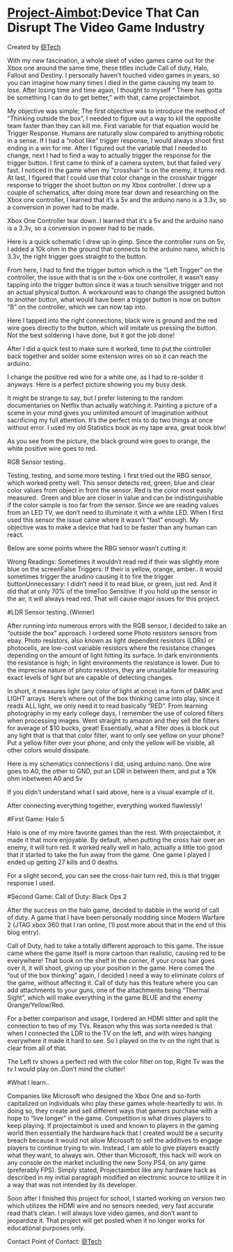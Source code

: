 # [Project-Aimbot]():Device That Can Disrupt The Video Game Industry

Created by [@Tech](https://twitter.com/Tech)

With my new fascination, a whole sleet of video games came out for 
the Xbox one around the same time, these titles include Call of duty, 
Halo, Fallout and Destiny. I personally haven’t touched video games in 
years, so you can imagine how many times I died in the game causing my 
team to lose. After losing time and time again, I thought to myself “ 
There has gotta be something I can do to get better,” with that, came 
projectaimbot.


My objective was simple; The first objective was to introduce the 
method of “Thinking outside the box”, I needed to figure out a way to 
kill the opposite team faster than they can kill me. First variable for 
that equation would be Trigger Response. Humans are naturally slow 
compared to anything robotic in a sense. If I had a “robot like” trigger
 response, I would always shoot first ending in a win for me. After I 
figured out the variable that I needed to change, next I had to find a 
way to actually trigger the response for the trigger button. I first 
came to think of a camera system, but that failed very fast. I noticed 
in the game when my “crosshair” is on the enemy, it turns red. At last, I
 figured that I could use that color change in the crosshair trigger 
response to trigger the shoot button on my Xbox controller. I drew up a 
couple of schematics, after doing more tear down and researching on the 
Xbox one controller, I learned that it’s a 5v and the arduino nano is a 
3.3v, so a conversion in power had to be made.

  Xbox One Controller tear down..I learned that it’s a 5v and the arduino nano is a 3.3v, so a conversion in power had to be made.
  
  Here is a quick schematic I drew up in gimp. Since the controller 
runs on 5v, I added a 10k ohm in the ground that connects to the arduino
 nano, which is 3.3v, the right trigger goes straight to the button.

From here, I had to find the trigger button which is the “Left 
Trigger” on the controller, the issue with that is on the x-box one 
controller, it wasn’t easy tapping into the trigger button since it was a
 touch sensitive trigger and not an actual physical button. A workaround
 was to change the assigned button to another button, what would have 
been a trigger button is now on button “B” on the controller, which we 
can now tap into.

  Here I tapped into the right connections, black wire is ground and 
the red wire goes directly to the button, which will imitate us pressing
 the button. Not the best soldering I have done, but it got the job 
done!

After I did a quick test to make sure it worked, time to put the 
controller back together and solder some extension wires on so it can 
reach the arduino.

  I change the positive red wire for a white one, as I had to 
re-solder it anyways. Here is a perfect picture showing you my busy 
desk.

It might be strange to say, but I prefer listening to the random 
documentaries on Netflix than actually watching it. Painting a picture 
of a scene in your mind gives you unlimited amount of imagination 
without sacrificing my full attention. It’s the perfect mix to do two 
things at once without error. I used my old Statistics book as my tape 
area, great book btw!

As you see from the picture, the black ground wire goes to orange, the white positive wire goes to red.

RGB Sensor testing..

Testing, testing, and some more testing. I first tried out the RBG 
sensor, which worked pretty well. This sensor detects red, green, blue 
and clear color values from object in front the sensor. Red is the color
 most easily measured.  Green and blue are closer in value and can be 
indistinguishable if the color sample is too far from the sensor. Since 
we are reading values from an LED TV, we don’t need to illuminate it 
with a white LED. When I first used this sensor the issue came where it 
wasn’t “fast” enough. My objective was to make a device that had to be 
faster than any human can react.


Below are some points where the RBG sensor wasn’t cutting it:

Wrong Readings: Sometimes it wouldn’t read red if their was slightly more blue on the screenFalse Triggers: If their is yellow, orange, amber.. it would sometimes trigger the arudino causing it to fire the trigger buttonUnnecessary: I didn’t need it to read blue, or green, just red. And it did that at only 70% of the timeToo Sensitive: If you hold up the sensor in the air, it will always read red. That will cause major issues for this project.


#LDR Sensor testing..(Winner)

After running into numerous errors with the RGB sensor, I decided to 
take an “outside the box” approach. I ordered some Photo resistors 
sensors from ebay. Photo resistors, also known as light dependent 
resistors (LDRs) or photocells, are low-cost variable resistors where 
the resistance changes depending on the amount of light hitting its 
surface. In dark environments the resistance is high; in light 
environments the resistance is lower. Due to the imprecise nature of 
photo resistors, they are unsuitable for measuring exact levels of light
 but are capable of detecting changes.


In short, it measures light (any color of light at once) in a form of
 DARK and LIGHT arrays. Here’s where out of the box thinking came into 
play, since it reads ALL light, we only need it to read basically “RED”.
 From learning photography in my early college days, I remember the use 
of colored filters when processing images. Went straight to amazon and 
they sell the filters for average of $10 bucks, great! Essentially, what
 a filter does is block out any light that is that that color filter, 
want to only see yellow on your phone? Put a yellow filter over your 
phone, and only the yellow will be visible, all other colors would 
dissipate.

  Here is my schematics connections I did, using arduino nano. One 
wire goes to A0, the other to GND, put an LDR in between them, and put a
 10k ohm inbetween A0 and 5v

  If you didn’t understand what I said above, here is a visual example of it.

After connecting everything together, everything worked flawlessly!

#First Game: Halo 5

Halo is one of my more favorite games than the rest. With projectaimbot, it made it that more enjoyable. By default, when putting the cross hair over an enemy, it will turn red. It worked really well in halo, actually a little too good that it started to take the fun away from the game. One game I played I ended up getting 27 kills and 0 
deaths.

  For a slight second, you can see the cross-hair turn red, this is that trigger response I used.

#Second Game: Call of Duty: Black Ops 2

After the success on the halo game, decided to dabble in the world of
 call of duty. A game that I have been personally modding since Modern 
Warfare 2 (JTAG xbox 360 that I ran online, I’ll post more about that in
 the end of this blog entry).

Call of Duty, had to take a totally different approach to this game. 
The issue came where the game itself is more cartoon than realistic, 
causing red to be everywhere! That book on the shelf in the corner, if 
your cross hair goes over it, it will shoot, giving up your position in 
the game. Here comes the “out of the box thinking” again, I decided I 
need a way to eliminate colors of the game, without affecting it. Call 
of duty has this feature where you can add attachments to your guns, one
 of the attachments being “Thermal Sight”, which will make everything in
 the game BLUE and the enemy Orange/Yellow/Red.

For a better comparison and usage, I ordered an HDMI slitter and split 
the connection to two of my TVs. Reason why this was sorta needed is 
that when I connected the LDR to the TV on the left, and with wires 
hanging everywhere it made it hard to see. So I played on the tv on the 
right that is clear from all of that.

  The Left tv shows a perfect red with the color filter on top, Right Tv was the tv I would play on..Don’t mind the clutter!

#What I learn..

Companies like Microsoft who designed the Xbox One and so-forth 
capitalized on individuals who play these games whole-heartedly to win. 
In doing so, they create and sell different ways that gamers purchase 
with a hope to “live longer” in the game. Competition is what drives 
players to keep playing. If projectaimbot is used and known to players 
in the gaming world then essentially the hardware hack that I created 
would be a security breach because it would not allow Microsoft to sell 
the additives to engage players to continue trying to win. Instead, I am
 able to give players exactly what they want, to always win. Other than 
Microsoft, this hack will work on any console on the market including 
the new Sony PS4, on any game (preferably FPS). Simply stated, 
Projectaimbot like any hardware hack as described in my initial 
paragraph modified an electronic source to utilize it in a way that was 
not intended by its developer.

Soon after I finished this project for school, I started working on 
version two which utilizes the HDMI wire and no sensors needed, very 
fast accurate read that’s clean. I will always love video games, and 
don’t want to jeopardize it. That project will get posted when it no 
longer works for educational purposes only.

Contact
Point of Contact: [@Tech](https://twitter.com/Tech)
